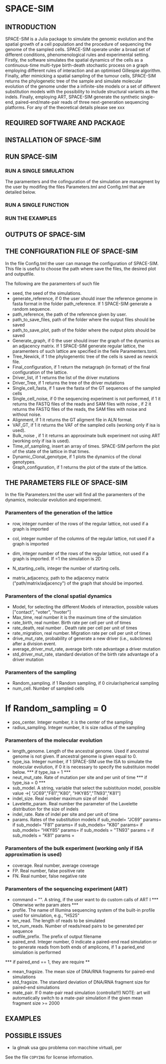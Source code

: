 # SPACE-SIM
## INTRODUCTION 
SPACE-SIM is a Julia package to simulate the genomic evolution and the spatial growth of a cell population and the procedure of sequencing the genome of the sampled cells. SPACE-SIM operate under a broad set of different conditions, phenomenological rules and experimental setting.
Firstly, the software simulates the spatial dynamics of the cells as a continuous-time multi-type birth-death stochastic process on a graph employing different rules of interaction and an optimised Gillespie algorithm. 
Finally, after mimicking a spatial sampling of the tumour cells, SPACE-SIM  returns the phylogenetic tree of the sample and simulate molecular evolution of the genome under the a infinite-site models or a set of different substitution models  with the possibility to include structural variants as the indels. Finally, employing ART, SPACE-SIM   generate the  synthetic  single-end, paired-end/mate-pair reads of three  next-generation sequencing platforms.
For any of the theoretical details please see xxx
 
## REQUIRED  SOFTWARE AND PACKAGE



## INSTALLATION OF SPACE-SIM

## RUN SPACE-SIM
### RUN A SINGLE SIMULATION
The paramenters and the cofinguration of the simulation are managment by the user by modifing the files Parameters.tml and Config.tml that are detailed below.
### RUN A SINGLE FUNCTION


### RUN THE EXAMPLES

## OUTPUTS OF SPACE-SIM


## THE CONFIGURATION FILE OF SPACE-SIM
In the file Config.tml the user can manage the configuration of SPACE-SIM. This file is useful to choose the path where save the files, the desired plot and outputfile.

The following are the paramenters of such file

- seed, the seed of the simulations.
- generate_reference,  if 0 the user should inser the reference genome in fasta format in the folder path_reference. If 1 SPACE-SIM generate a random sequence.
- path_reference, the path of the reference given by user.
- path_to_save_files, path of the folder where the output files should be saved
- path_to_save_plot,  path of the folder where the output plots should be saved
- Generate_graph, if 0 the user should inser the graph of the dynamics as an adjacency matrix. If 1 SPACE-SIM generate regular lattice, the paramenters of such lattice are specified in the fiele Paramenters.toml.
- Tree_Newick, if 1  the phylogenentic tree of the cells is saved as newick file.
- Final_configuration, if 1 return the metagraph (in format) of the final configuration of the lattice.
- Driver_list, if 1 returns the list of the driver mutations
- Driver_Tree, if 1 returns the tree of the driver mutations
- Single_cell_fasta, if 1 save the fasta of the GT sequences of the sampled cells 
- Single_cell_noise, if 0  the sequencing experiment is not performed, if 1 it returns the FASTQ  files of the reads and SAM files with noise  , if 2 it returns the FASTQ  files of the reads, the SAM files with noise and without noise.
- Alignment, if 1 it returns the GT aligment file in ALN format.
 - VAF_GT, if 1 it returns the VAF of the sampled cells  (working only if isa is used).
- Bulk_noise , if 1 it returns an approximate bulk experiment not using ART (working only if isa is used).
- Time_of_sampling, insert an array of times. SPACE-SIM perform the plot of the state of the lattice in that times.
- Dynamic_Clonal_genotype, if 1 plots the dynamics of the clonal genotypes.
- Graph_configuration, if 1  returns the plot of the state of the lattice.


## THE PARAMETERS FILE OF SPACE-SIM
In the file Parameters.tml the user will find all the paramenters of the dynamics, molecular evolution and experiment. 



### Paramenters of the generation of the lattice

- row, integer number of the rows of the regular lattice, not used if a graph is imported
- col, integer number of the columns of the regular lattice, not used if a graph is imported
- dim, integer number of the rows of the regular lattice, not used if a graph is imported. If =1 the simulation is 2D
- N_starting_cells, integer  the number of starting cells.

- matrix_adjacency,  path to the adjacency matrix ("path/matrix/adjacency") of the graph that should be imported.

### Paramenters of the clonal spatial dynamics

- Model,  for selecting the different  Models of interaction, possible values ["contact", "voter", "hvoter"]
- Max_time, real number it is the maximum time of the simulation 
- rate_birth, real number.  Birth rate per cell per unit of times
- rate_death,  real number . Death rate per cell per unit of times
- rate_migration, real number.  Migration rate per cell per unit of times
- drive_mut_rate, probability of generate a new driver (i.e., subclones) after a division event.
- average_driver_mut_rate,  average birth rate advantage a driver mutation 
- std_driver_mut_rate, standard deviation of the birth rate advantage of a driver mutation 

### Paramenters of the sampling
- Random_sampling. if 1  Random sampling, if 0 cirular/spherical sampling 
- num_cell. Number of sampled cells

# If Random_sampling = 0

 -  pos_center. Integer number, it is the center of the sampling
- radius_sampling. Integer number, it is size radius of the sampling

### Paramenters of the molecular evolution
- length_genome.  Length of the ancestral genome. Used  if ancestral genome is not given. If ancestral genome is given equal to 0.
- type_isa. Integer number, if 1 SPACE-SIM use the ISA to simulate the molecular evolution, if 0 it is necessary to specify the substituion model below.
*** if type_isa = 1 ***
- neut_mut_rate. Rate of mutation per site and per unit of time
*** if type_isa = 0 ***
- sub_model. A string, variable that select the subistituion model, possible value ->[ "JC69","F81","K80", "HKY85","TN93","K81"]
- indel_size. Real number maximum size of indel 
- Lavelette_param. Real number the parameter of  the Lavelette distribution for the size of indels
- indel_rate. Rate of indel per site and per unit of time
- params. Rates of the substitution models
 if sub_model= "JC69" params=
 if sub_model= "F81" params=
 if sub_models= "K80" params=
 if sub_models= "HKY85" params=
 if sub_models = "TN93" params =
 if sub_models = "K81" params =

### Paramenters of the bulk experiment (working only if ISA approximation is used)
- coverage. Real number, average coverage 
 - FP. Real number,  false positive rate
- FN. Real number, false negative rate

### Paramenters of the sequencing experiment (ART)
- command = "". A string, if the user want to do custom calls of ART I 
*** Otherwise write param aters ***
- profile. The name of Illumina sequencing system of the built-in profile used for simulation, e.g., "HS25"
- len_read. The length of reads to be simulated
- tot_num_reads.  Number of reads/read pairs to be generated per sequence
 - outfile_prefix.  The prefix of output filename
- paired_end. Integer number,  0  indicate a paired-end read simulation or to generate reads from both ends of amplicons, if 1 a paried_end simulation is performed
	                 
			    
*** if paired_end == 1, they are require **
- mean_fragsize. The mean size of DNA/RNA fragments for paired-end simulations
- std_fragsize. The standard deviation of DNA/RNA fragment size for paired-end simulations
- mate_pair. If  0  mate-pair read simulation (controlla!!!)
   NOTE: art will automatically switch to a mate-pair simulation if the given mean fragment size >= 2000



## EXAMPLES

## POSSIBLE ISSUES
 - la glmak usa gpu problema con macchine virtuali, per 



See the file `COPYING` for license information.

